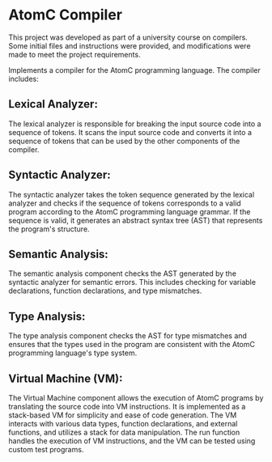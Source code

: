 # AtomC Compiler 
This project was developed as part of a university course on compilers.
Some initial files and instructions were provided, and modifications were made to meet the project requirements.

Implements a compiler for the AtomC programming language. The compiler includes:

## Lexical Analyzer:
The lexical analyzer is responsible for breaking the input source code into a sequence of tokens.
It scans the input source code and converts it into a sequence of tokens that can be used by the other components of the compiler.

## Syntactic Analyzer:
The syntactic analyzer takes the token sequence generated by the lexical analyzer
and checks if the sequence of tokens corresponds to a valid program according to the AtomC programming language grammar.
If the sequence is valid, it generates an abstract syntax tree (AST) that represents the program's structure.

## Semantic Analysis:
The semantic analysis component checks the AST generated by the syntactic analyzer for semantic errors.
This includes checking for variable declarations, function declarations, and type mismatches.

## Type Analysis:
The type analysis component checks the AST for type mismatches
and ensures that the types used in the program are consistent with the AtomC programming language's type system.

## Virtual Machine (VM):
The Virtual Machine component allows the execution of AtomC programs by translating the source code into VM instructions.
It is implemented as a stack-based VM for simplicity and ease of code generation.
The VM interacts with various data types, function declarations, and external functions, and utilizes a stack for data manipulation.
The run function handles the execution of VM instructions, and the VM can be tested using custom test programs.